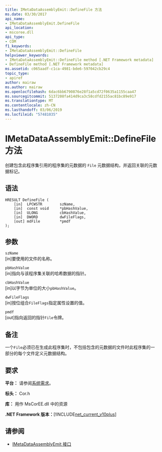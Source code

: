 ```yaml
---
title: IMetaDataAssemblyEmit::DefineFile 方法
ms.date: 03/30/2017
api_name:
- IMetaDataAssemblyEmit.DefineFile
api_location:
- mscoree.dll
api_type:
- COM
f1_keywords:
- IMetaDataAssemblyEmit::DefineFile
helpviewer_keywords:
- IMetaDataAssemblyEmit::DefineFile method [.NET Framework metadata]
- DefineFile method [.NET Framework metadata]
ms.assetid: c065aadf-c1ca-4981-bde6-597042cb29c4
topic_type:
- apiref
author: mairaw
ms.author: mairaw
ms.openlocfilehash: 6dac6bb6790876e28f1a5cd72f0635a1155caa47
ms.sourcegitcommit: 5137208fa414d9ca3c58cdfd2155ac81bc89e917
ms.translationtype: MT
ms.contentlocale: zh-CN
ms.lasthandoff: 03/06/2019
ms.locfileid: "57481035"
---
```

# <a name="imetadataassemblyemitdefinefile-method"></a>IMetaDataAssemblyEmit::DefineFile 方法
创建包含此程序集引用的程序集的元数据的 `File` 元数据结构，并返回关联的元数据标记。  
  
## <a name="syntax"></a>语法  
  
```  
HRESULT DefineFile (  
    [in]  LPCWSTR        szName,   
    [in]  const void     *pbHashValue,   
    [in]  ULONG          cbHashValue,  
    [in]  DWORD          dwFileFlags,  
    [out] mdFile         *pmdf  
);  
```  
  
## <a name="parameters"></a>参数  
 `szName`  
 [in]要使用的文件的名称。  
  
 `pbHashValue`  
 [in]指向与该程序集关联的哈希数据的指针。  
  
 `cbHashValue`  
 [in]以字节为单位的大小`pbHashValue`。  
  
 `dwFileFlags`  
 [in]按位组合`FileFlags`指定属性设置的值。  
  
 `pmdf`  
 [out]指向返回的指针`File`令牌。  
  
## <a name="remarks"></a>备注  
 一个`File`必须已在生成此程序集时，不包括包含的元数据的文件时此程序集的一部分的每个文件定义元数据结构。  
  
## <a name="requirements"></a>要求  
 **平台：** 请参阅[系统需求](../../../../docs/framework/get-started/system-requirements.md)。  
  
 **标头：** Cor.h  
  
 **库：** 用作 MsCorEE.dll 中的资源  
  
 **.NET Framework 版本：**[!INCLUDE[net_current_v10plus](../../../../includes/net-current-v10plus-md.md)]  
  
## <a name="see-also"></a>请参阅
- [IMetaDataAssemblyEmit 接口](../../../../docs/framework/unmanaged-api/metadata/imetadataassemblyemit-interface.md)
